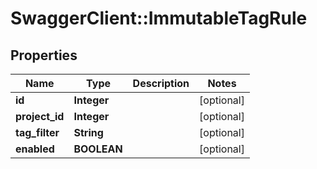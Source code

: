 # SwaggerClient::ImmutableTagRule

## Properties
Name | Type | Description | Notes
------------ | ------------- | ------------- | -------------
**id** | **Integer** |  | [optional] 
**project_id** | **Integer** |  | [optional] 
**tag_filter** | **String** |  | [optional] 
**enabled** | **BOOLEAN** |  | [optional] 


